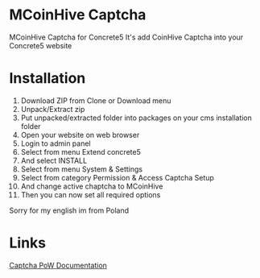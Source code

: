 # MCoinHive Captcha 
MCoinHive Captcha for Concrete5
It's add CoinHive Captcha into your Concrete5 website
# Installation
1. Download ZIP from Clone or Download menu
2. Unpack/Extract zip
3. Put unpacked/extracted folder into packages on your cms installation folder
4. Open your website on web browser
5. Login to admin panel
6. Select from menu Extend concrete5
7. And select INSTALL
8. Select from menu System & Settings
9. Select from category Permission & Access Captcha Setup
10. And change active chaptcha to MCoinHive
11. Then you can now set all required options

Sorry for my english im from Poland
# Links
[Captcha PoW Documentation](https://coinhive.com/documentation/captcha)
